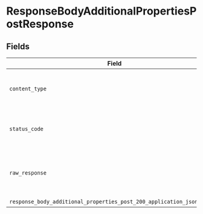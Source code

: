 # ResponseBodyAdditionalPropertiesPostResponse


## Fields

| Field                                                                                                                                                                | Type                                                                                                                                                                 | Required                                                                                                                                                             | Description                                                                                                                                                          |
| -------------------------------------------------------------------------------------------------------------------------------------------------------------------- | -------------------------------------------------------------------------------------------------------------------------------------------------------------------- | -------------------------------------------------------------------------------------------------------------------------------------------------------------------- | -------------------------------------------------------------------------------------------------------------------------------------------------------------------- |
| `content_type`                                                                                                                                                       | *Optional[str]*                                                                                                                                                      | :heavy_check_mark:                                                                                                                                                   | HTTP response content type for this operation                                                                                                                        |
| `status_code`                                                                                                                                                        | *Optional[int]*                                                                                                                                                      | :heavy_check_mark:                                                                                                                                                   | HTTP response status code for this operation                                                                                                                         |
| `raw_response`                                                                                                                                                       | [requests.Response](https://requests.readthedocs.io/en/latest/api/#requests.Response)                                                                                | :heavy_minus_sign:                                                                                                                                                   | Raw HTTP response; suitable for custom response parsing                                                                                                              |
| `response_body_additional_properties_post_200_application_json_object`                                                                                               | [Optional[operations.ResponseBodyAdditionalPropertiesPost200ApplicationJSON]](undefined/models/operations/responsebodyadditionalpropertiespost200applicationjson.md) | :heavy_minus_sign:                                                                                                                                                   | OK                                                                                                                                                                   |